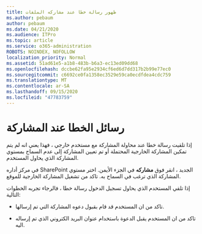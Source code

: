 ```yaml
---
title: ظهور رسالة خطا عند مشاركه الملفات
ms.author: pebaum
author: pebaum
ms.date: 04/21/2020
ms.audience: ITPro
ms.topic: article
ms.service: o365-administration
ROBOTS: NOINDEX, NOFOLLOW
localization_priority: Normal
ms.assetid: 51ad61e5-a1b8-483b-b6a3-ec13ed09dd68
ms.openlocfilehash: dccbe62fa95e2934cf6ed6d7dd317b2b99e77ec0
ms.sourcegitcommit: c6692ce0fa1358ec3529e59ca0ecdfdea4cdc759
ms.translationtype: MT
ms.contentlocale: ar-SA
ms.lasthandoff: 09/15/2020
ms.locfileid: "47783759"
---
```

# <a name="error-messages-when-sharing"></a>رسائل الخطا عند المشاركة

إذا تلقيت رسالة خطا عند محاولة المشاركة مع مستخدم خارجي ، فهذا يعني انه لم يتم تمكين المشاركة الخارجية المحتملة أو تم تعيين المشاركة إلى عدم السماح بمستوي المشاركة الذي يحاول المستخدم.
  
في مركز أداره SharePoint الجديد ، انقر فوق **مشاركه** في الجزء الأيمن. اختر مستوي المشاركة الذي ترغب في السماح به. تاكد من تشغيل المشاركة الخارجية للموقع. 
  
إذا تلقي المستخدم الذي يحاول تسجيل الدخول رسالة خطا ، فالرجاء تجربه الخطوات التالية:
  
- تاكد من ان المستخدم قد قام بقبول دعوه المشاركة التي تم إرسالها.
    
- تاكد من ان المستخدم يقبل الدعوة باستخدام عنوان البريد الكتروني الذي تم إرساله اليه.
    

